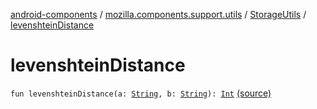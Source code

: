 [android-components](../../index.md) / [mozilla.components.support.utils](../index.md) / [StorageUtils](index.md) / [levenshteinDistance](./levenshtein-distance.md)

# levenshteinDistance

`fun levenshteinDistance(a: `[`String`](https://kotlinlang.org/api/latest/jvm/stdlib/kotlin/-string/index.html)`, b: `[`String`](https://kotlinlang.org/api/latest/jvm/stdlib/kotlin/-string/index.html)`): `[`Int`](https://kotlinlang.org/api/latest/jvm/stdlib/kotlin/-int/index.html) [(source)](https://github.com/mozilla-mobile/android-components/blob/master/components/support/utils/src/main/java/mozilla/components/support/utils/StorageUtils.kt#L10)